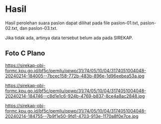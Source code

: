 # Hasil

Hasil perolehan suara paslon dapat dilihat pada file paslon-01.txt, paslon-02.txt, dan paslon-03.txt.

Jika tidak ada, artinya data tersebut belum ada pada SIREKAP.

## Foto C Plano

https://sirekap-obj-formc.kpu.go.id/bf5c/pemilu/ppwp/31/74/05/10/04/3174051004048-20240214-184005--7bcec158-772b-483b-896e-1d96eebea53a.jpg

https://sirekap-obj-formc.kpu.go.id/bf5c/pemilu/ppwp/31/74/05/10/04/3174051004048-20240214-184746--c8d1e1c6-924b-4769-b837-8ce4a8ac2848.jpg

https://sirekap-obj-formc.kpu.go.id/bf5c/pemilu/ppwp/31/74/05/10/04/3174051004048-20240214-184755--7b9f1e50-9fd1-4703-913e-1170a8f0e7ce.jpg
